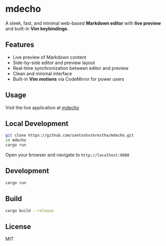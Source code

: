 # mdecho

A sleek, fast, and minimal web-based **Markdown editor** with **live preview** and built-in **Vim keybindings**.

## Features

- Live preview of Markdown content
- Side-by-side editor and preview layout
- Real-time synchronization between editor and preview
- Clean and minimal interface
- Built-in **Vim motions** via CodeMirror for power users

## Usage

Visit the live application at [mdecho](https://mdecho.onrender.com/)

## Local Development

```bash
git clone https://github.com/santoshxshrestha/mdecho.git
cd mdecho
cargo run
```

Open your browser and navigate to `http://localhost:8080`

## Development

```bash
cargo run
```

## Build

```bash
cargo build --release
```

## License

MIT
